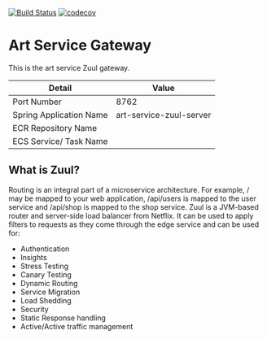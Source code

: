 [![Build Status](https://travis-ci.com/JamesCollerton/Art_Service_Gateway.svg?branch=master)](https://travis-ci.com/JamesCollerton/Art_Service_Gateway)
[![codecov](https://codecov.io/gh/JamesCollerton/Art_Service_Gateway/branch/master/graph/badge.svg)](https://codecov.io/gh/JamesCollerton/Art_Service_Gateway)

# Art Service Gateway

This is the art service Zuul gateway.

Detail | Value
------------ | -------------
Port Number | 8762
Spring Application Name | art-service-zuul-server
ECR Repository Name |
ECS Service/ Task Name |

## What is Zuul?

Routing is an integral part of a microservice architecture. For example, / may be mapped to your web application, /api/users is mapped to the user service and /api/shop is mapped to the shop service. Zuul is a JVM-based router and server-side load balancer from Netflix. It can be used to apply filters to requests as they come through the edge service and can be used for:

- Authentication
- Insights
- Stress Testing
- Canary Testing
- Dynamic Routing
- Service Migration
- Load Shedding
- Security
- Static Response handling
- Active/Active traffic management
